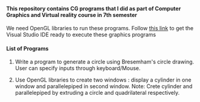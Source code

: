 #### This repository contains CG programs that I did as part of Computer Graphics and Virtual reality course in 7th semester

We need OpenGL libraries to run these programs. Follow [this link](https://www.absingh.com/opengl/) to get the Visual Studio IDE ready to execute these graphics programs

#### List of Programs

1. Write a program to generate a circle using Bresemham's circle drawing. User can specify inputs through keyboard/Mouse.

2. Use OpenGL libraries to create two windows : display a cylinder in one window and parallelepiped in second window.
Note: Crete cylinder and parallelepiped by extruding a circle and quadrilateral respectively.
